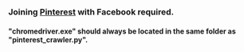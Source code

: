 ### Joining [Pinterest](https://www.pinterest.co.kr/) with Facebook required.
#### "chromedriver.exe" should always be located in the same folder as "pinterest_crawler.py".
